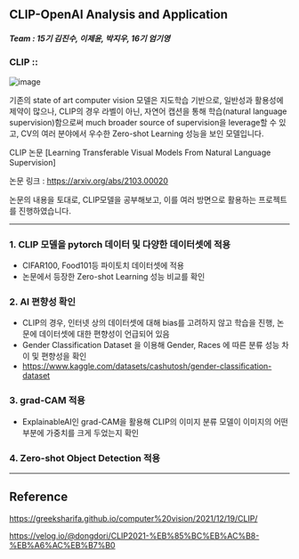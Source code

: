 CLIP-OpenAI Analysis and Application
-----------------------
##### Team : 15기 김진수, 이제윤, 박지우, 16기 엄기영

### CLIP ::
![image](https://user-images.githubusercontent.com/87689944/187473772-32fe17bf-61d5-4805-87dd-9db9e181b7a1.png)

기존의 state of art computer vision 모델은 지도학습 기반으로, 일반성과 활용성에 제약이 많으나,
CLIP의 경우 라벨이 아닌, 자연어 캡션을 통해 학습(natural language supervision)함으로써 much broader source of supervision을 leverage할 수 있고,
CV의 여러 분야에서 우수한 Zero-shot Learning 성능을 보인 모델입니다.

CLIP 논문 [Learning Transferable Visual Models From Natural Language Supervision]

논문 링크 : https://arxiv.org/abs/2103.00020


논문의 내용을 토대로, CLIP모델을 공부해보고, 이를 여러 방면으로 활용하는 프로젝트를 진행하였습니다.

------------------------
### 1. CLIP 모델을 pytorch 데이터 및 다양한 데이터셋에 적용
  + CIFAR100, Food101등 파이토치 데이터셋에 적용
  + 논문에서 등장한 Zero-shot Learning 성능 비교를 확인
### 2. AI 편향성 확인
  + CLIP의 경우, 인터넷 상의 데이터셋에 대해 bias를 고려하지 않고 학습을 진행, 논문에 데이터셋에 대한 편향성이 언급되어 있음
  + Gender Classification Dataset 을 이용해 Gender, Races 에 따른 분류 성능 차이 및 편향성을 확인
  + https://www.kaggle.com/datasets/cashutosh/gender-classification-dataset
### 3. grad-CAM 적용
  + ExplainableAI인 grad-CAM을 활용해 CLIP의 이미지 분류 모델이 이미지의 어떤 부분에 가중치를 크게 두었는지 확인
### 4. Zero-shot Object Detection 적용

--------------------------
## Reference
https://greeksharifa.github.io/computer%20vision/2021/12/19/CLIP/

https://velog.io/@dongdori/CLIP2021-%EB%85%BC%EB%AC%B8-%EB%A6%AC%EB%B7%B0
